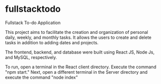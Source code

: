 # fullstacktodo

Fullstack To-do Application 

This project aims to facilitate the creation and organization of personal daily, weekly, and monthly tasks. It allows the users to create and delete tasks in addition to adding dates and projects.

The frontend, backend, and database were built using React JS, Node Js, and MySQL, respectively. 

To run, open a terminal in the React client directory. Execute the command "npm start." Next, open a different terminal in the Server directory and execute the command "node index"

